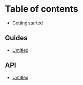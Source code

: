 # Table of contents

* [Getting started](README.md)

## Guides

* [Untitled](guides/untitled.md)

## API

* [Untitled](api/untitled.md)

